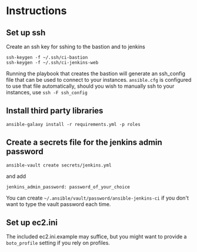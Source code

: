 # Instructions

## Set up ssh

Create an ssh key for sshing to the bastion and to jenkins

```
ssh-keygen -f ~/.ssh/ci-bastion
ssh-keygen -f ~/.ssh/ci-jenkins-web
```

Running the playbook that creates the bastion will generate
an ssh_config file that can be used to connect to your instances.
`ansible.cfg` is configured to use that file automatically, should
you wish to manually ssh to your instances, use `ssh -F ssh_config`

## Install third party libraries

```
ansible-galaxy install -r requirements.yml -p roles
```

## Create a secrets file for the jenkins admin password

```
ansible-vault create secrets/jenkins.yml
```
and add
```
jenkins_admin_password: password_of_your_choice
```

You can create `~/.ansible/vault/password/ansible-jenkins-ci` if
you don't want to type the vault password each time.

## Set up ec2.ini

The included ec2.ini.example may suffice, but you might want to provide a `boto_profile` setting if you rely on profiles.


